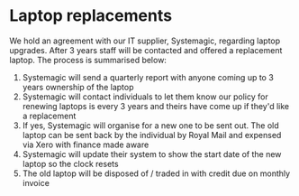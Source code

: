 # Laptop replacements

We hold an agreement with our IT supplier, Systemagic, regarding laptop upgrades. After 3 years staff will be contacted and offered a replacement laptop. The process is summarised below:

1. Systemagic will send a quarterly report with anyone coming up to 3 years ownership of the laptop
2. Systemagic will contact individuals to let them know our policy for renewing laptops is every 3 years and theirs have come up if they'd like a replacement
3. If yes, Systemagic will organise for a new one to be sent out. The old laptop can be sent back by the individual by Royal Mail and expensed via Xero with finance made aware
4. Systemagic will update their system to show the start date of the new laptop so the clock resets
5. The old laptop will be disposed of / traded in with credit due on monthly invoice
